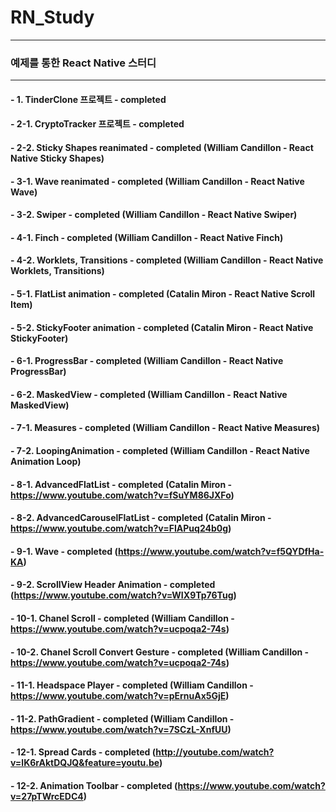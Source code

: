 # RN_Study

---

### 예제를 통한 React Native 스터디

---

#### - 1. TinderClone 프로젝트 - completed

#### - 2-1. CryptoTracker 프로젝트 - completed

#### - 2-2. Sticky Shapes reanimated - completed (William Candillon - React Native Sticky Shapes)

#### - 3-1. Wave reanimated - completed (William Candillon - React Native Wave)

#### - 3-2. Swiper - completed (William Candillon - React Native Swiper)

#### - 4-1. Finch - completed (William Candillon - React Native Finch)

#### - 4-2. Worklets, Transitions - completed (William Candillon - React Native Worklets, Transitions)

#### - 5-1. FlatList animation - completed (Catalin Miron - React Native Scroll Item)

#### - 5-2. StickyFooter animation - completed (Catalin Miron - React Native StickyFooter)

#### - 6-1. ProgressBar - completed (William Candillon - React Native ProgressBar)

#### - 6-2. MaskedView - completed (William Candillon - React Native MaskedView)

#### - 7-1. Measures - completed (William Candillon - React Native Measures)

#### - 7-2. LoopingAnimation - completed (William Candillon - React Native Animation Loop)

#### - 8-1. AdvancedFlatList - completed (Catalin Miron - https://www.youtube.com/watch?v=fSuYM86JXFo)

#### - 8-2. AdvancedCarouselFlatList - completed (Catalin Miron - https://www.youtube.com/watch?v=FIAPuq24b0g)

#### - 9-1. Wave - completed (https://www.youtube.com/watch?v=f5QYDfHa-KA)

#### - 9-2. ScrollView Header Animation - completed (https://www.youtube.com/watch?v=WIX9Tp76Tug)

#### - 10-1. Chanel Scroll - completed (William Candillon - https://www.youtube.com/watch?v=ucpoqa2-74s)

#### - 10-2. Chanel Scroll Convert Gesture - completed (William Candillon - https://www.youtube.com/watch?v=ucpoqa2-74s)

#### - 11-1. Headspace Player - completed (William Candillon - https://www.youtube.com/watch?v=pErnuAx5GjE)

#### - 11-2. PathGradient - completed (William Candillon - https://www.youtube.com/watch?v=7SCzL-XnfUU)

#### - 12-1. Spread Cards - completed (http://youtube.com/watch?v=lK6rAktDQJQ&feature=youtu.be)

#### - 12-2. Animation Toolbar - completed (https://www.youtube.com/watch?v=27pTWrcEDC4)
